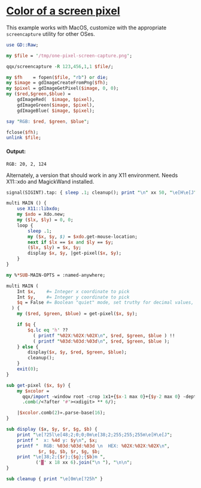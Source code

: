 [1]: https://rosettacode.org/wiki/Color_of_a_screen_pixel

# [Color of a screen pixel][1]





This example works with MacOS, customize with the appropriate `screencapture` utility for other OSes.

```perl
use GD::Raw;

my $file = '/tmp/one-pixel-screen-capture.png';

qqx/screencapture -R 123,456,1,1 $file/;

my $fh    = fopen($file, "rb") or die;
my $image = gdImageCreateFromPng($fh);
my $pixel = gdImageGetPixel($image, 0, 0);
my ($red,$green,$blue) =
    gdImageRed(  $image, $pixel),
    gdImageGreen($image, $pixel),
    gdImageBlue( $image, $pixel);

say "RGB: $red, $green, $blue";

fclose($fh);
unlink $file;
```

#### Output:
```
RGB: 20, 2, 124
```


Alternately, a version that should work in any X11 environment. Needs X11::xdo and MagickWand installed.

```perl
signal(SIGINT).tap: { sleep .1; cleanup(); print "\n" xx 50, "\e[H\e[J"; exit(0) }

multi MAIN () {
    use X11::libxdo;
    my $xdo = Xdo.new;
    my ($lx, $ly) = 0, 0;
    loop {
        sleep .1;
        my ($x, $y, $) = $xdo.get-mouse-location;
        next if $lx == $x and $ly == $y;
        ($lx, $ly) = $x, $y;
        display $x, $y, |get-pixel($x, $y);
    }
}

my %*SUB-MAIN-OPTS = :named-anywhere;

multi MAIN (
    Int $x,    #= Integer x coordinate to pick
    Int $y,    #= Integer y coordinate to pick
    $q = False #= Boolean "quiet" mode, set truthy for decimal values, set to h for hex values
  ) {
    my ($red, $green, $blue) = get-pixel($x, $y);

    if $q {
        $q.lc eq 'h' ??
          ( printf "%02X:%02X:%02X\n", $red, $green, $blue ) !!
          ( printf "%03d:%03d:%03d\n", $red, $green, $blue );
    } else {
        display($x, $y, $red, $green, $blue);
        cleanup();
    }
    exit(0);
}

sub get-pixel ($x, $y) {
    my $xcolor =
      qqx/import -window root -crop 1x1+{$x-1 max 0}+{$y-2 max 0} -depth 8 txt:-/
      .comb(/<?after '#'><xdigit> ** 6/);

    |$xcolor.comb(2)».parse-base(16);
}

sub display ($x, $y, $r, $g, $b) {
    print "\e[?25l\e[48;2;0;0;0m\e[38;2;255;255;255m\e[H\e[J";
    printf "  x: %4d y: $y\n", $x;
    printf "  RGB: %03d:%03d:%03d \n  HEX: %02X:%02X:%02X\n",
            $r, $g, $b, $r, $g, $b;
    print "\e[38;2;{$r};{$g};{$b}m ",
           ('█' x 18 xx 6).join("\n "), "\n\n";
}

sub cleanup { print "\e[0m\e[?25h" }
```
